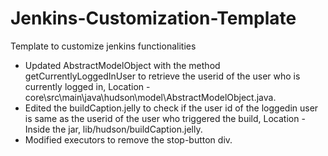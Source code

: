 # Jenkins-Customization-Template
Template to customize jenkins functionalities

- Updated AbstractModelObject with the method getCurrentlyLoggedInUser to retrieve the userid of the user who is currently logged in, Location - core\src\main\java\hudson\model\AbstractModelObject.java.
- Edited the buildCaption.jelly to check if the user id of the loggedin user is same as the userid of the user who triggered the build, Location - Inside the jar, lib/hudson/buildCaption.jelly.
- Modified executors to remove the stop-button div.
